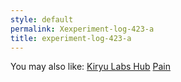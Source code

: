 ```yaml
---
style: default
permalink: Xexperiment-log-423-a
title: experiment-log-423-a
---
```

You may also like:
[Kiryu Labs Hub](http://scp-wiki.net/kiryu-labs-hub)
[Pain](http://scp-wiki.net/the-rotting-man-of-stalingrad)
